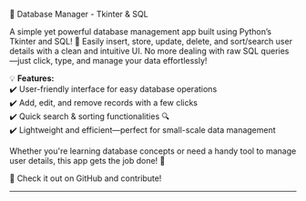 📌 Database Manager - Tkinter & SQL  

A simple yet powerful database management app built using Python’s Tkinter and SQL! 🎯 Easily insert, store, update, delete, and sort/search user details with a clean and intuitive UI. No more dealing with raw SQL queries—just click, type, and manage your data effortlessly!  

💡 **Features:**  
✔️ User-friendly interface for easy database operations  
✔️ Add, edit, and remove records with a few clicks  
✔️ Quick search & sorting functionalities 🔍  
✔️ Lightweight and efficient—perfect for small-scale data management  

Whether you're learning database concepts or need a handy tool to manage user details, this app gets the job done! 🚀  

🔗 Check it out on GitHub and contribute!  

---


